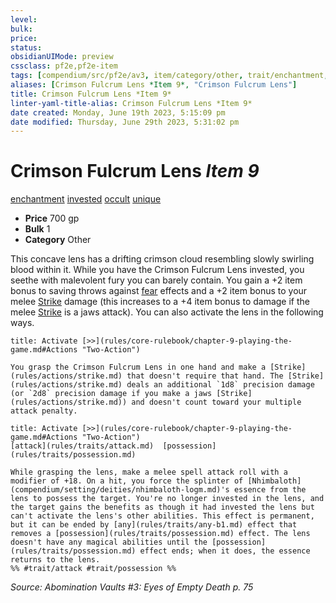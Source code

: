 ```yaml
---
level:
bulk:
price:
status:
obsidianUIMode: preview
cssclass: pf2e,pf2e-item
tags: [compendium/src/pf2e/av3, item/category/other, trait/enchantment, trait/invested, trait/occult, trait/unique]
aliases: [Crimson Fulcrum Lens *Item 9*, "Crimson Fulcrum Lens"]
title: Crimson Fulcrum Lens *Item 9*
linter-yaml-title-alias: Crimson Fulcrum Lens *Item 9*
date created: Monday, June 19th 2023, 5:15:09 pm
date modified: Thursday, June 29th 2023, 5:31:02 pm
---
```


# Crimson Fulcrum Lens *Item 9*

[enchantment](rules/traits/enchantment.md) [invested](rules/traits/invested.md) [occult](rules/traits/occult.md) [unique](rules/traits/unique.md)  

- **Price** 700 gp
- **Bulk** 1
- **Category** Other

This concave lens has a drifting crimson cloud resembling slowly swirling blood within it. While you have the Crimson Fulcrum Lens invested, you seethe with malevolent fury you can barely contain. You gain a +2 item bonus to saving throws against [fear](rules/traits/fear.md) effects and a +2 item bonus to your melee [Strike](rules/actions/strike.md) damage (this increases to a +4 item bonus to damage if the melee [Strike](rules/actions/strike.md) is a jaws attack). You can also activate the lens in the following ways.

```ad-embed-ability
title: Activate [>>](rules/core-rulebook/chapter-9-playing-the-game.md#Actions "Two-Action")

You grasp the Crimson Fulcrum Lens in one hand and make a [Strike](rules/actions/strike.md) that doesn't require that hand. The [Strike](rules/actions/strike.md) deals an additional `1d8` precision damage (or `2d8` precision damage if you make a jaws [Strike](rules/actions/strike.md)) and doesn't count toward your multiple attack penalty.
```

```ad-embed-ability
title: Activate [>>](rules/core-rulebook/chapter-9-playing-the-game.md#Actions "Two-Action")
[attack](rules/traits/attack.md)  [possession](rules/traits/possession.md)  

While grasping the lens, make a melee spell attack roll with a modifier of +18. On a hit, you force the splinter of [Nhimbaloth](compendium/setting/deities/nhimbaloth-logm.md)'s essence from the lens to possess the target. You're no longer invested in the lens, and the target gains the benefits as though it had invested the lens but can't activate the lens's other abilities. This effect is permanent, but it can be ended by [any](rules/traits/any-b1.md) effect that removes a [possession](rules/traits/possession.md) effect. The lens doesn't have any magical abilities until the [possession](rules/traits/possession.md) effect ends; when it does, the essence returns to the lens.  
%% #trait/attack #trait/possession %%
```

*Source: Abomination Vaults #3: Eyes of Empty Death p. 75*
